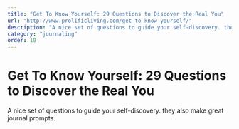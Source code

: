```yaml
---
title: "Get To Know Yourself: 29 Questions to Discover the Real You"
url: "http://www.prolificliving.com/get-to-know-yourself/"
description: "A nice set of questions to guide your self-discovery. they also make great journal prompts."
category: "journaling"
order: 10
---
```


# Get To Know Yourself: 29 Questions to Discover the Real You

A nice set of questions to guide your self-discovery. they also make great journal prompts.
